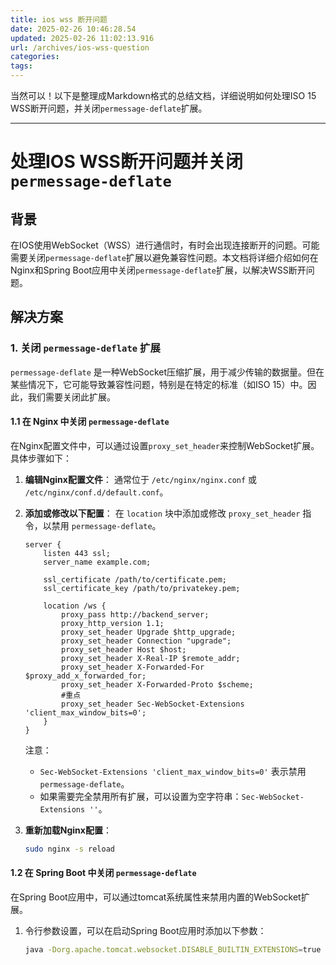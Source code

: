 ```yaml
---
title: ios wss 断开问题
date: 2025-02-26 10:46:28.54
updated: 2025-02-26 11:02:13.916
url: /archives/ios-wss-question
categories:
tags:
---
```

当然可以！以下是整理成Markdown格式的总结文档，详细说明如何处理ISO 15 WSS断开问题，并关闭`permessage-deflate`扩展。

---

# 处理IOS WSS断开问题并关闭 `permessage-deflate`

## 背景

在IOS使用WebSocket（WSS）进行通信时，有时会出现连接断开的问题。可能需要关闭`permessage-deflate`扩展以避免兼容性问题。本文档将详细介绍如何在Nginx和Spring Boot应用中关闭`permessage-deflate`扩展，以解决WSS断开问题。


## 解决方案

### 1. 关闭 `permessage-deflate` 扩展

`permessage-deflate` 是一种WebSocket压缩扩展，用于减少传输的数据量。但在某些情况下，它可能导致兼容性问题，特别是在特定的标准（如ISO 15）中。因此，我们需要关闭此扩展。

#### 1.1 在 Nginx 中关闭 `permessage-deflate`

在Nginx配置文件中，可以通过设置`proxy_set_header`来控制WebSocket扩展。具体步骤如下：

1. **编辑Nginx配置文件**：
   通常位于 `/etc/nginx/nginx.conf` 或 `/etc/nginx/conf.d/default.conf`。

2. **添加或修改以下配置**：
   在 `location` 块中添加或修改 `proxy_set_header` 指令，以禁用 `permessage-deflate`。

   ```nginx
   server {
       listen 443 ssl;
       server_name example.com;

       ssl_certificate /path/to/certificate.pem;
       ssl_certificate_key /path/to/privatekey.pem;

       location /ws {
           proxy_pass http://backend_server;
           proxy_http_version 1.1;
           proxy_set_header Upgrade $http_upgrade;
           proxy_set_header Connection "upgrade";
           proxy_set_header Host $host;
           proxy_set_header X-Real-IP $remote_addr;
           proxy_set_header X-Forwarded-For $proxy_add_x_forwarded_for;
           proxy_set_header X-Forwarded-Proto $scheme;
           #重点
           proxy_set_header Sec-WebSocket-Extensions 'client_max_window_bits=0';
       }
   }
   ```

   注意：
    - `Sec-WebSocket-Extensions 'client_max_window_bits=0'` 表示禁用 `permessage-deflate`。
    - 如果需要完全禁用所有扩展，可以设置为空字符串：`Sec-WebSocket-Extensions ''`。

3. **重新加载Nginx配置**：
   ```sh
   sudo nginx -s reload
   ```

#### 1.2 在 Spring Boot 中关闭 `permessage-deflate`

在Spring Boot应用中，可以通过tomcat系统属性来禁用内置的WebSocket扩展。

1. 令行参数设置，可以在启动Spring Boot应用时添加以下参数：

   ```sh
   java -Dorg.apache.tomcat.websocket.DISABLE_BUILTIN_EXTENSIONS=true -jar your-application.jar
   ```
```